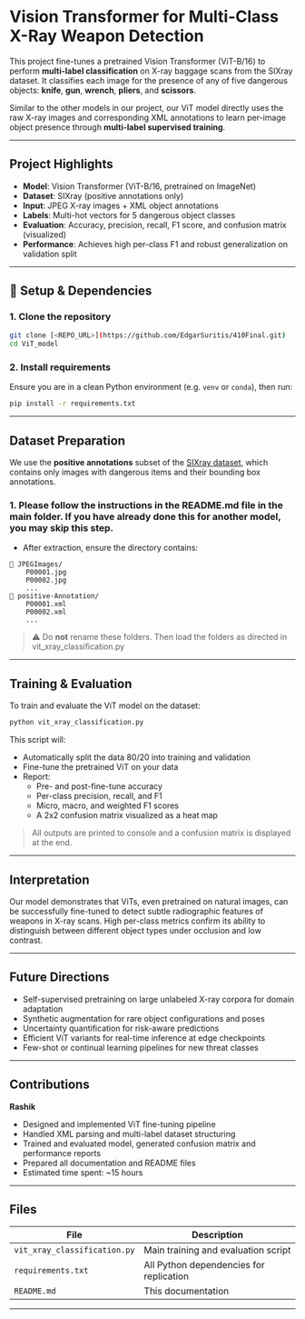 # Vision Transformer for Multi-Class X-Ray Weapon Detection

This project fine-tunes a pretrained Vision Transformer (ViT-B/16) to perform **multi-label classification** on X-ray baggage scans from the SIXray dataset. It classifies each image for the presence of any of five dangerous objects: **knife**, **gun**, **wrench**, **pliers**, and **scissors**.

Similar to the other models in our project, our ViT model directly uses the raw X-ray images and corresponding XML annotations to learn per-image object presence through **multi-label supervised training**.

---

## Project Highlights

- **Model**: Vision Transformer (ViT-B/16, pretrained on ImageNet)
- **Dataset**: SIXray (positive annotations only)
- **Input**: JPEG X-ray images + XML object annotations
- **Labels**: Multi-hot vectors for 5 dangerous object classes
- **Evaluation**: Accuracy, precision, recall, F1 score, and confusion matrix (visualized)
- **Performance**: Achieves high per-class F1 and robust generalization on validation split

---

## 🔧 Setup & Dependencies

### 1. Clone the repository

```bash
git clone [<REPO_URL>](https://github.com/EdgarSuritis/410Final.git)
cd ViT_model
```

### 2. Install requirements

Ensure you are in a clean Python environment (e.g. `venv` or `conda`), then run:

```bash
pip install -r requirements.txt
```

---

## Dataset Preparation

We use the **positive annotations** subset of the [SIXray dataset](https://github.com/MeioJane/SIXray), which contains only images with dangerous items and their bounding box annotations.

### 1. Please follow the instructions in the README.md file in the main folder. If you have already done this for another model, you may skip this step.

- After extraction, ensure the directory contains:

```
📁 JPEGImages/
    P00001.jpg
    P00002.jpg
    ...
📁 positive-Annotation/
    P00001.xml
    P00002.xml
    ...
```

> ⚠️ Do **not** rename these folders. Then load the folders as directed in vit_xray_classification.py

---

## Training & Evaluation

To train and evaluate the ViT model on the dataset:

```bash
python vit_xray_classification.py
```

This script will:
- Automatically split the data 80/20 into training and validation
- Fine-tune the pretrained ViT on your data
- Report:
  - Pre- and post-fine-tune accuracy
  - Per-class precision, recall, and F1
  - Micro, macro, and weighted F1 scores
  - A 2x2 confusion matrix visualized as a heat map

> All outputs are printed to console and a confusion matrix is displayed at the end.

---

## Interpretation

Our model demonstrates that ViTs, even pretrained on natural images, can be successfully fine-tuned to detect subtle radiographic features of weapons in X-ray scans. High per-class metrics confirm its ability to distinguish between different object types under occlusion and low contrast.

---

## Future Directions

- Self-supervised pretraining on large unlabeled X-ray corpora for domain adaptation
- Synthetic augmentation for rare object configurations and poses
- Uncertainty quantification for risk-aware predictions
- Efficient ViT variants for real-time inference at edge checkpoints
- Few-shot or continual learning pipelines for new threat classes

---

## Contributions

**Rashik**  
- Designed and implemented ViT fine-tuning pipeline  
- Handled XML parsing and multi-label dataset structuring  
- Trained and evaluated model, generated confusion matrix and performance reports  
- Prepared all documentation and README files  
- Estimated time spent: ~15 hours

---

## Files

| File                      | Description                                        |
|---------------------------|----------------------------------------------------|
| `vit_xray_classification.py` | Main training and evaluation script                |
| `requirements.txt`        | All Python dependencies for replication            |
| `README.md`               | This documentation                                 |



---


